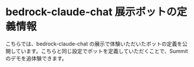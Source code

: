 # bedrock-claude-chat 展示ボットの定義情報

こちらでは、bedrock-claude-chat の展示で体験いただいたボットの定義を公開しています。こちらと同じ設定でボットを定義していただくことで、Summit のデモを追体験できます。

## 

